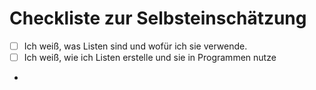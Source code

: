 # Checkliste zur Selbsteinschätzung
- [ ] Ich weiß, was Listen sind und wofür ich sie verwende.
- [ ] Ich weiß, wie ich Listen erstelle und sie in Programmen nutze
- 